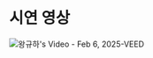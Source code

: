 # 시연 영상

![왕규하's Video - Feb 6, 2025-VEED](https://github.com/user-attachments/assets/af6baf7c-b1fb-4cc0-a640-cbaeeb25ba6f)
